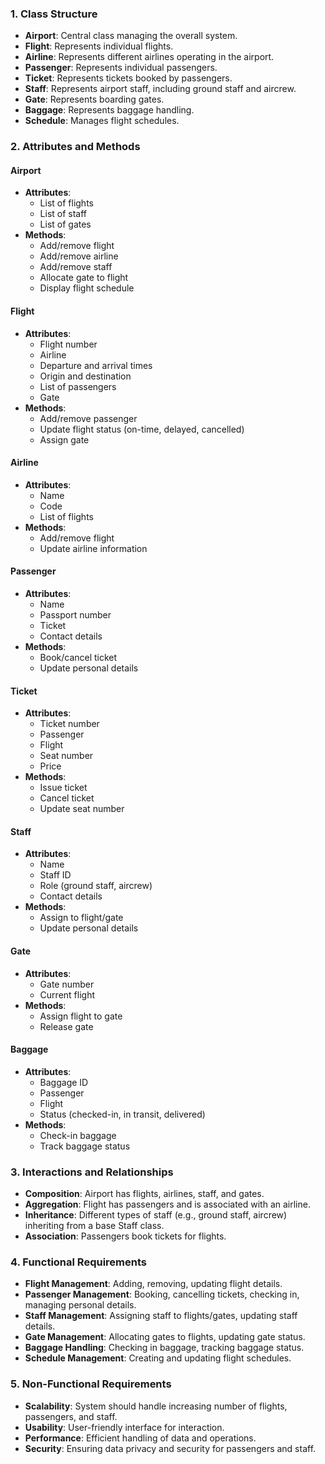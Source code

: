 
### 1. **Class Structure**
- **Airport**: Central class managing the overall system.
- **Flight**: Represents individual flights.
- **Airline**: Represents different airlines operating in the airport.
- **Passenger**: Represents individual passengers.
- **Ticket**: Represents tickets booked by passengers.
- **Staff**: Represents airport staff, including ground staff and aircrew.
- **Gate**: Represents boarding gates.
- **Baggage**: Represents baggage handling.
- **Schedule**: Manages flight schedules.

### 2. **Attributes and Methods**
#### **Airport**
- **Attributes**: 
  - List of flights
  - List of staff
  - List of gates
- **Methods**: 
  - Add/remove flight
  - Add/remove airline
  - Add/remove staff
  - Allocate gate to flight
  - Display flight schedule

#### **Flight**
- **Attributes**: 
  - Flight number
  - Airline
  - Departure and arrival times
  - Origin and destination
  - List of passengers
  - Gate
- **Methods**: 
  - Add/remove passenger
  - Update flight status (on-time, delayed, cancelled)
  - Assign gate

#### **Airline**
- **Attributes**: 
  - Name
  - Code
  - List of flights
- **Methods**: 
  - Add/remove flight
  - Update airline information

#### **Passenger**
- **Attributes**: 
  - Name
  - Passport number
  - Ticket
  - Contact details
- **Methods**: 
  - Book/cancel ticket
  - Update personal details

#### **Ticket**
- **Attributes**: 
  - Ticket number
  - Passenger
  - Flight
  - Seat number
  - Price
- **Methods**: 
  - Issue ticket
  - Cancel ticket
  - Update seat number

#### **Staff**
- **Attributes**: 
  - Name
  - Staff ID
  - Role (ground staff, aircrew)
  - Contact details
- **Methods**: 
  - Assign to flight/gate
  - Update personal details

#### **Gate**
- **Attributes**: 
  - Gate number
  - Current flight
- **Methods**: 
  - Assign flight to gate
  - Release gate

#### **Baggage**
- **Attributes**: 
  - Baggage ID
  - Passenger
  - Flight
  - Status (checked-in, in transit, delivered)
- **Methods**: 
  - Check-in baggage
  - Track baggage status


### 3. **Interactions and Relationships**
- **Composition**: Airport has flights, airlines, staff, and gates.
- **Aggregation**: Flight has passengers and is associated with an airline.
- **Inheritance**: Different types of staff (e.g., ground staff, aircrew) inheriting from a base Staff class.
- **Association**: Passengers book tickets for flights.

### 4. **Functional Requirements**
- **Flight Management**: Adding, removing, updating flight details.
- **Passenger Management**: Booking, cancelling tickets, checking in, managing personal details.
- **Staff Management**: Assigning staff to flights/gates, updating staff details.
- **Gate Management**: Allocating gates to flights, updating gate status.
- **Baggage Handling**: Checking in baggage, tracking baggage status.
- **Schedule Management**: Creating and updating flight schedules.

### 5. **Non-Functional Requirements**
- **Scalability**: System should handle increasing number of flights, passengers, and staff.
- **Usability**: User-friendly interface for interaction.
- **Performance**: Efficient handling of data and operations.
- **Security**: Ensuring data privacy and security for passengers and staff.

